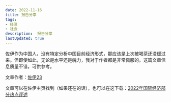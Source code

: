 ```yaml
---
date: 2022-11-16
title: 报告分享
tags:
- 经济
- 社会
description:  报告分享
lastUpdated: true
---
```


佐伊作为中国人，没有特定分析中国目前经济形式，那应该是上次被喝茶还没缓过来。但即使如此，无论是水平还是魄力，我对于作者都是非常佩服的。这篇文章信息质量不错，可供参考。

文章作者：[佐伊23](https://www.zhihu.com/people/chi-se-xing-ling-zuo-yi)

文章可以在佐伊主页找到（如果还在的话），也可以在这下载：[2022年国际经济部分热点评述](https://raw.githubusercontent.com/charleschetty/picturebed/main/2022%E5%9B%BD%E9%99%85%E7%BB%8F%E6%B5%8E%20.pdf)